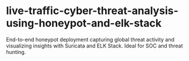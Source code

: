 # live-traffic-cyber-threat-analysis-using-honeypot-and-elk-stack
End-to-end honeypot deployment capturing global threat activity and visualizing insights with Suricata and ELK Stack. Ideal for SOC and threat hunting.
